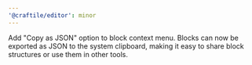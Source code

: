 ```yaml
---
'@craftile/editor': minor
---
```


Add "Copy as JSON" option to block context menu. Blocks can now be exported as JSON to the system clipboard, making it easy to share block structures or use them in other tools.
